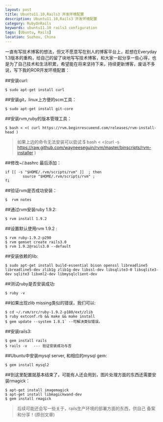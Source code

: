 ```yaml
---
layout: post
title: Ubuntu11.10,Rails3 开发环境配置
description: Ubuntu11.10,Rails3 开发环境配置
category: RubyOnRails
keywords: ubuntu11.10 rails3 configuration
tags: [Ubuntu, Rails]
location: Suzhou, China
---
```


一直有写技术博客的想法，但又不愿意写在别人的博客平台上，趁想在Everyday 1.3版本的重构，给自己的留了块地写写技术博客，和大家一起分享一些心得，也是为了自己技术和生活积累，希望能在将来坚持下来，持续更新博客，废话不多说，写下我的ROR开发环境配置：

##安装curl: 

    $ sudo apt-get install curl
##安装git，linux上方便的scm工具： 

    $ sudo apt-get install git-core
##安装rvm,ruby的版本管理工具： 

    $ bash < <( curl https://rvm.beginrescueend.com/releases/rvm-install-head )

> 如果上边的命令无法安装可以尝试:$ bash < <(curl -s https://raw.github.com/wayneeseguin/rvm/master/binscripts/rvm-installer ) 

##修改~/.bashrc 最后添加：

    if [[ -s "$HOME/.rvm/scripts/rvm" ]]  ; then
    		source "$HOME/.rvm/scripts/rvm" ;
    fi
##验证rvm是否成功安装：

    $  rvm notes
##通过rvm安装ruby 1.9.2: 

    $ rvm install 1.9.2
##设置默认使用rvm 1.9.2 : 

    $ rvm ruby-1.9.2-p290 
    $ rvm gemset create rails3.0 
    $ rvm 1.9.2@rails3.0 --default
##安装依赖的lib: 

    $ sudo apt-get install build-essential bison openssl libreadline5 libreadline5-dev zlib1g zlib1g-dev libssl-dev libsqlite3-0 libsqlite3-dev sqlite3 libxml2-dev libmysqlclient-dev
##测试ruby是否安装成功:

    $ ruby -v
##如果出现zlib missing类似的错误，我们可以:

    $ cd ~/.rvm/src/ruby-1.9.2-p180/ext/zlib 
    $ ruby extconf.rb && make && make install  
    $ gem update --system 1.8.1` --可解决类似错误。
##安装rails3: 

    $ gem install rails
    $ rails -v   --- 验证安装成功与否
##Ubuntu中安装mysql server, 和相应的mysql gem:

    $ gem install mysql2
##到这里配置就基本结束了，可能有人还会用到，图片处理方面的东西还需要安装rmagick：

    $ apt-get install imagemagick
    $ apt-get install libmagickwand-dev
    $ gem install rmagick

> 后续可能还会写一些关于，rails生产环境的部署方面的东西，供自己 备案和分享！(原创文章)
